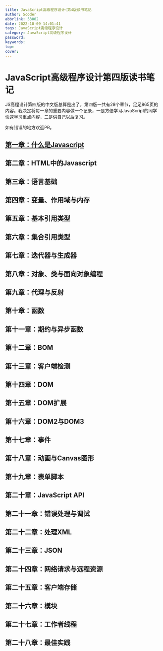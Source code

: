 ```yaml
---
title: JavaScript高级程序设计(第4版读书笔记
author: 5coder
abbrlink: 53002
date: 2022-10-09 14:01:41
tags: JavaScript高级程序设计
category: JavaScript高级程序设计
password:
keywords:
top:
cover:
---
```


# JavaScript高级程序设计第四版读书笔记

JS高程设计第四版的中文版总算是出了，第四版一共有28个章节，足足865页的内容。我决定将每一章的重要内容做一个记录，一是方便学习JavaScript的同学快速学习重点内容，二是供自己以后复习。

如有错误的地方欢迎PR。

## [第一章：什么是Javascript](http://5coder.cn/2022/100915719.html)

## 第二章：HTML中的Javascript

## 第三章：语言基础

## 第四章：变量、作用域与内存

## 第五章：基本引用类型

## 第六章：集合引用类型

## 第七章：迭代器与生成器

## 第八章：对象、类与面向对象编程

## 第九章：代理与反射

## 第十章：函数

## 第十一章：期约与异步函数

## 第十二章：BOM

## 第十三章：客户端检测

## 第十四章：DOM

## 第十五章：DOM扩展

## 第十六章：DOM2与DOM3

## 第十七章：事件

## 第十八章：动画与Canvas图形

## 第十九章：表单脚本

## 第二十章：JavaScript API

## 第二十一章：错误处理与调试

## 第二十二章：处理XML

## 第二十三章：JSON

## 第二十四章：网络请求与远程资源

## 第二十五章：客户端存储

## 第二十六章：模块

## 第二十七章：工作者线程

## 第二十八章：最佳实践
